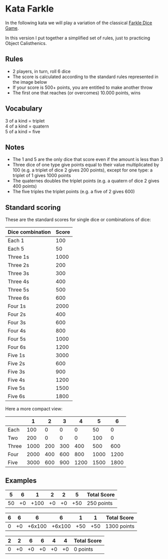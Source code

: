 # Kata Farkle

In the following kata we will play a variation of the classical [Farkle Dice Game](https://en.wikipedia.org/wiki/Farkle).  

In this version I put together a simplified set of rules, just to practicing Object Calisthenics.  

## Rules

* 2 players, in turn, roll 6 dice
* The score is calculated according to the standard rules represented in the image below
* If your score is 500+ points, you are entitled to make another throw
* The first one that reaches (or overcomes) 10.000 points, wins

## Vocabulary

3 of a kind = triplet  
4 of a kind = quatern  
5 of a kind = five  

## Notes

* The 1 and 5 are the only dice that score even if the amount is less than 3
* Three dice of one type give points equal to their value multiplicated by 100 
  (e.g. a triplet of dice 2 gives 200 points), except for one type: a triplet of 1 gives 1000 points
* The quaternes doubles the triplet points 
  (e.g. a quatern of dice 2 gives 400 points)
* The five triples the triplet points 
  (e.g. a five of 2 gives 600)

## Standard scoring

These are the standard scores for single dice or combinations of dice:  

| Dice combination | Score |  
|------------------|-------|  
| Each 1           | 100   |  
| Each 5           | 50    |  
| Three 1s         | 1000  |  
| Three 2s         | 200   |  
| Three 3s         | 300   |  
| Three 4s         | 400   |  
| Three 5s         | 500   |  
| Three 6s         | 600   |  
| Four 1s          | 2000  |  
| Four 2s          | 400   |  
| Four 3s          | 600   |  
| Four 4s          | 800   |  
| Four 5s          | 1000  |  
| Four 6s          | 1200  |  
| Five 1s          | 3000  |  
| Five 2s          | 600   |  
| Five 3s          | 900   |  
| Five 4s          | 1200  |  
| Five 5s          | 1500  |  
| Five 6s          | 1800  |  
  
Here a more compact view:  

|        |   1   |   2   |   3   |   4   |   5   |   6   |  
|--------|-------|-------|-------|-------|-------|-------|  
| Each   | 100   | 0     | 0     | 0     | 50    | 0     |  
| Two    | 200   | 0     | 0     | 0     | 100   | 0     |  
| Three  | 1000  | 200   | 300   | 400   | 500   | 600   |  
| Four   | 2000  | 400   | 600   | 800   | 1000  | 1200  |  
| Five   | 3000  | 600   | 900   | 1200  | 1500  | 1800  |  


## Examples

| 5     | 6     | 1     | 2     | 2     | 5     | Total Score |  
|-------|-------|-------|-------|-------|-------|-------------|  
| 50    | +0    | +100  | +0    | +0    | +50   | 250 points  |  


| 6     | 6     | 6     | 6     | 1     | 1     | Total Score |  
|-------|-------|-------|-------|-------|-------|-------------|  
| 0     | +0    |+6x100 |+6x100 | +50   | +50   | 1300 points |  


| 2     | 2     | 6     | 6     | 4     | 4     | Total Score |  
|-------|-------|-------|-------|-------|-------|-------------|  
| 0     | +0    | +0    |+0     | +0    | +0    | 0 points    |  

